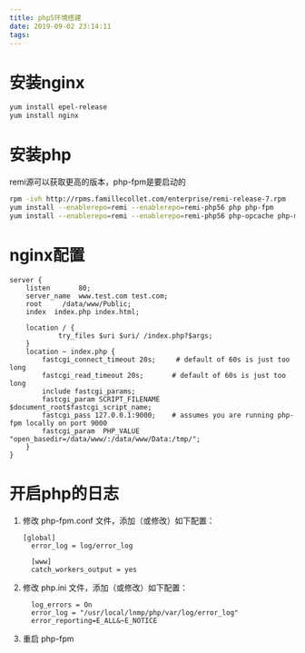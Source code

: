 ```yaml
---
title: php5环境搭建
date: 2019-09-02 23:14:11
tags:
---
```


# 安装nginx

```bash
yum install epel-release
yum install nginx

```

# 安装php

remi源可以获取更高的版本，php-fpm是要启动的

```bash
rpm -ivh http://rpms.famillecollet.com/enterprise/remi-release-7.rpm
yum install --enablerepo=remi --enablerepo=remi-php56 php php-fpm
yum install --enablerepo=remi --enablerepo=remi-php56 php-opcache php-mbstring php-mysql* php-gd php-redis php-mcrypt php-xml php-redis
```

# nginx配置

```nginx
server {
    listen       80;
    server_name  www.test.com test.com;
    root     /data/www/Public;
    index  index.php index.html;

    location / {
            try_files $uri $uri/ /index.php?$args;
    }
    location ~ index.php {
        fastcgi_connect_timeout 20s;     # default of 60s is just too long
        fastcgi_read_timeout 20s;       # default of 60s is just too long
        include fastcgi_params;
        fastcgi_param SCRIPT_FILENAME $document_root$fastcgi_script_name;
        fastcgi_pass 127.0.0.1:9000;    # assumes you are running php-fpm locally on port 9000
        fastcgi_param  PHP_VALUE  "open_basedir=/data/www/:/data/www/Data:/tmp/";
    }
}
```

# 开启php的日志

1. 修改 php-fpm.conf 文件，添加（或修改）如下配置：

   ```nginx
   [global]
     error_log = log/error_log
   
     [www]
     catch_workers_output = yes
   ```

2. 修改 php.ini 文件，添加（或修改）如下配置：

   ```
     log_errors = On
     error_log = "/usr/local/lnmp/php/var/log/error_log"
     error_reporting=E_ALL&~E_NOTICE
   ```

3. 重启 php-fpm 